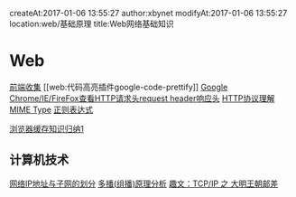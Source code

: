 createAt:2017-01-06 13:55:27
author:xbynet
modifyAt:2017-01-06 13:55:27
location:web/基础原理
title:Web网络基础知识

#  Web 
[前端收集](/pages/dokuwiki/web/前端收集)
[[web:代码高亮插件google-code-prettify]]
[Google Chrome/IE/FireFox查看HTTP请求头request header响应头](/pages/dokuwiki/web/Chrome/IE/firefox查看http请求响应头)
[HTTP协议理解](/pages/dokuwiki/web/http协议理解)
[MIME Type](/pages/dokuwiki/web/mime_type)
[正则表达式](/pages/dokuwiki/web/正则表达式)

[浏览器缓存知识归纳1](/pages/dokuwiki/web/浏览器缓存知识归纳1)
##  计算机技术 
[网络IP地址与子网的划分](/pages/dokuwiki/web/网络IP地址与子网的划分)
[多播(组播)原理分析](/pages/dokuwiki/web/多播(组播)原理分析)
[趣文：TCP/IP 之 大明王朝邮差](http://blog.jobbole.com/100779/)